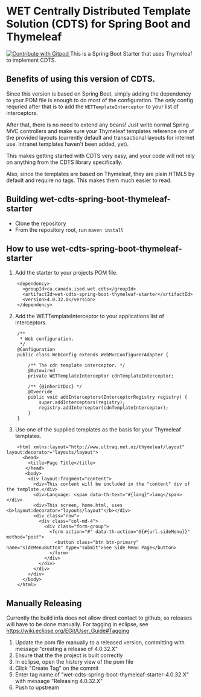 # WET Centrally Distributed Template Solution (CDTS) for Spring Boot and Thymeleaf
<a href="https://gitpod.io/#https://github.com/tomkubicek/spring-boot-thymeleaf-jee10">
  <img
    src="https://img.shields.io/badge/Contribute%20with-Gitpod-908a85?logo=gitpod"
    alt="Contribute with Gitpod"
  />
</a>
This is a Spring Boot Starter that uses Thymeleaf to implement CDTS.

## Benefits of using this version of CDTS.

Since this version is based on Spring Boot, simply adding the dependency to your POM file is enough to do most of the configuration.  The only config requried after that is to add the `WETTemplateInterceptor` to your list of interceptors.

After that, there is no need to extend any beans!  Just write normal Spring MVC controllers and make sure your Thymeleaf templates reference one of the provided layouts (currently default and transactional layouts for internet use.  Intranet templates haven't been added, yet).

This makes getting started with CDTS very easy, and your code will not rely on anything from the CDTS library specifically.

Also, since the templates are based on Thymeleaf, they are plain HTML5 by default and require no tags.  This makes them much easier to read.

## Building wet-cdts-spring-boot-thymeleaf-starter

* Clone the repository
* From the repository root, run `maven install`

## How to use wet-cdts-spring-boot-thymeleaf-starter

1) Add the starter to your projects POM file.
```
    <dependency>
      <groupId>ca.canada.ised.wet.cdts</groupId>
      <artifactId>wet-cdts-spring-boot-thymeleaf-starter</artifactId>
      <version>4.0.32.0</version>
    </dependency>
```

2) Add the WETTemplateInterceptor to your applications list of interceptors.
```
    /**
     * Web configuration.
     */
    @Configuration
    public class WebConfig extends WebMvcConfigurerAdapter {
    
        /** The cdn template interceptor. */
        @Autowired
        private WETTemplateInterceptor cdnTemplateInterceptor;
        
        /** {@inheritDoc} */
        @Override
        public void addInterceptors(InterceptorRegistry registry) {
            super.addInterceptors(registry);
            registry.addInterceptor(cdnTemplateInterceptor);
        }
    }
```

3) Use one of the supplied templates as the basis for your Thymeleaf templates.
```
    <html xmlns:layout="http://www.ultraq.net.nz/thymeleaf/layout" layout:decorator="layouts/layout">
      <head>
        <title>Page Title</title>
	   </head>
	   <body>		
        <div layout:fragment="content">
          <div>This content will be included in the "content" div of the template.</div>
          <div>Language: <span data-th-text="#{lang}">lang</span></div>
          <div>This screen, home.html, uses <b>layout:decorator="layouts/layout"</b></div>
          <div class="row">
            <div class="col-md-4">
              <div class="form-group">
                <form action="#" data-th-action="@{#{url.sideMenu}}" method="post">					        
                  <button class="btn btn-primary" name="sideMenuButton" type="submit">See Side Menu Page</button>      
                </form>
              </div>
            </div>
          </div>
        </div>      
      </body>
    </html>
```

## Manually Releasing
Currently the build infa does not allow direct contact to github, so releases will have to be done manually.
For tagging in eclipse, see https://wiki.eclipse.org/EGit/User_Guide#Tagging
1. Update the pom file manually to a released version, committing with message "creating a release of 4.0.32.X" 
2. Ensure that the the project is built correctly
3. In eclipse, open the history view of the pom file
4. Click "Create Tag" on the commit
5. Enter tag name of "wet-cdts-spring-boot-thymeleaf-starter-4.0.32.X" with message "Releasing 4.0.32.X"
6. Push to upstream
